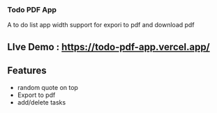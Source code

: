 ### Todo PDF App
A to do list app width support for expori to pdf and download pdf

## LIve Demo : https://todo-pdf-app.vercel.app/

## Features
- random quote on top 
- Export to pdf 
- add/delete tasks
